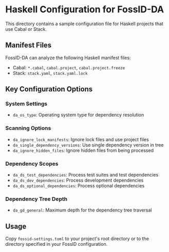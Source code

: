 # Haskell Configuration for FossID-DA

This directory contains a sample configuration file for Haskell projects that use Cabal or Stack.

## Manifest Files
FossID-DA can analyze the following Haskell manifest files:
- Cabal: `*.cabal`, `cabal.project`, `cabal.project.freeze`
- Stack: `stack.yaml`, `stack.yaml.lock`

## Key Configuration Options

### System Settings
- `da_os_type`: Operating system type for dependency resolution

### Scanning Options
- `da_ignore_lock_manifests`: Ignore lock files and use project files
- `da_single_dependency_versions`: Use single dependency version in tree
- `da_ignore_hidden_files`: Ignore hidden files from being processed

### Dependency Scopes
- `da_ds_test_dependencies`: Process test suites and test dependencies
- `da_ds_dev_dependencies`: Process development dependencies
- `da_ds_optional_dependencies`: Process optional dependencies

### Dependency Tree Depth
- `da_gd_general`: Maximum depth for the dependency tree traversal

## Usage
Copy `fossid-settings.toml` to your project's root directory or to the directory specified in your FossID configuration. 